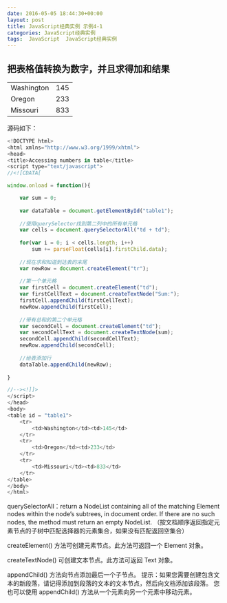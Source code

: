 ```yaml
---
date: 2016-05-05 18:44:30+00:00
layout: post
title: JavaScript经典实例 示例4-1
categories: JavaScript经典实例
tags:  JavaScript  JavaScript经典实例
---
```


把表格值转换为数字，并且求得加和结果
----------------

<html xmlns="http://www.w3.org/1999/xhtml">
<head>
<title>Accessing numbers in table</title>
<script type="text/javascript">
//<![CDATA[

window.onload = function(){

    var sum = 0;
    
    var dataTable = document.getElementById("table1");
    
    //使用querySelector找到第二列中的所有单元格
    var cells = document.querySelectorAll("td + td");
    
    for(var i = 0; i < cells.length; i++)
        sum += parseFloat(cells[i].firstChild.data);
    
    //现在求和知道到达表的末尾
    var newRow = document.createElement("tr");
    
    //第一个单元格
    var firstCell = document.createElement("td");
    var firstCellText = document.createTextNode("Sum:");
    firstCell.appendChild(firstCellText);
    newRow.appendChild(firstCell);
    
    //带有总和的第二个单元格
    var secondCell = document.createElement("td");
    var secondCellText = document.createTextNode(sum);
    secondCell.appendChild(secondCellText);
    newRow.appendChild(secondCell);
    
    //给表添加行
    dataTable.appendChild(newRow);
        
}

//--><!]]>
</script>
</head>
<body>
<table id = "table1">
    <tr>
        <td>Washington</td><td>145</td>
    </tr>
    <tr>
        <td>Oregon</td><td>233</td>
    </tr>
    <tr>
        <td>Missouri</td><td>833</td>
    </tr>
</table>
</body>
</html>


源码如下：

``` javascript
<!DOCTYPE html>
<html xmlns="http://www.w3.org/1999/xhtml">
<head>
<title>Accessing numbers in table</title>
<script type="text/javascript">
//<![CDATA[

window.onload = function(){

    var sum = 0;
    
    var dataTable = document.getElementById("table1");
    
    //使用querySelector找到第二列中的所有单元格
    var cells = document.querySelectorAll("td + td");
    
    for(var i = 0; i < cells.length; i++)
        sum += parseFloat(cells[i].firstChild.data);
    
    //现在求和知道到达表的末尾
    var newRow = document.createElement("tr");
    
    //第一个单元格
    var firstCell = document.createElement("td");
    var firstCellText = document.createTextNode("Sum:");
    firstCell.appendChild(firstCellText);
    newRow.appendChild(firstCell);
    
    //带有总和的第二个单元格
    var secondCell = document.createElement("td");
    var secondCellText = document.createTextNode(sum);
    secondCell.appendChild(secondCellText);
    newRow.appendChild(secondCell);
    
    //给表添加行
    dataTable.appendChild(newRow);
        
}

//--><!]]>
</script>
</head>
<body>
<table id = "table1">
    <tr>
        <td>Washington</td><td>145</td>
    </tr>
    <tr>
        <td>Oregon</td><td>233</td>
    </tr>
    <tr>
        <td>Missouri</td><td>833</td>
    </tr>
</table>
</body>
</html>
``` 

querySelectorAll：return a NodeList containing all of the matching Element nodes within the node’s subtrees, in document order. If there are no such nodes, the method must return an empty NodeList. （按文档顺序返回指定元素节点的子树中匹配选择器的元素集合，如果没有匹配返回空集合）

createElement() 方法可创建元素节点。此方法可返回一个 Element 对象。

createTextNode() 可创建文本节点。此方法可返回 Text 对象。

appendChild() 方法向节点添加最后一个子节点。
提示：如果您需要创建包含文本的新段落，请记得添加到段落的文本的文本节点，然后向文档添加该段落。
您也可以使用 appendChild() 方法从一个元素向另一个元素中移动元素。

